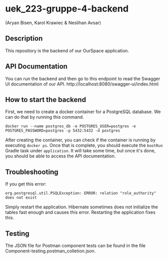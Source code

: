 # uek_223-gruppe-4-backend
(Aryan Bisen, Karol Krawiec & Neslihan Avsar)

## Description

This repository is the backend of our OurSpace application.

## API Documentation

You can run the backend and then go to this endpoint to read the Swagger UI documentation of our API.
http://localhost:8080/swagger-ui/index.html

## How to start the backend

First, we need to create a docker container for a PostgreSQL database. We can do that by running this command.
```
docker run --name postgres_db -e POSTGRES_USER=postgres -e POSTGRES_PASSWORD=postgres -p 5432:5432 -d postgres
```

After creating the container, you can check if the container is running by executing `docker ps`.
Once that is complete, you should execute the `bootRun` Gradle task under `application`.
It will take some time, but once it's done, you should be able to access the API documentation.

## Troubleshooting

If you get this error:
```
org.postgresql.util.PSQLException: ERROR: relation "role_authority" does not exist
```

Simply restart the application.
Hibernate sometimes does not initialize the tables fast enough and causes this error.
Restarting the application fixes this.

## Testing
The JSON file for Postman component tests can be found in the file Component-testing.postman_colletion.json.
